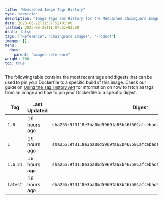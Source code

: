 ```yaml
---
title: "Memcached Image Tags History"
type: "article"
description: "Image Tags and History for the Memcached Chainguard Image"
date: 2023-06-22T11:07:52+02:00
lastmod: 2023-06-22T11:07:52+02:00
draft: false
tags: ["Reference", "Chainguard Images", "Product"]
images: []
menu:
  docs:
    parent: "images-reference"
weight: 700
toc: true
---
```


The following table contains the most recent tags and digests that can be used to pin your Dockerfile to a specific build of this image. Check our guide on [Using the Tag History API](/chainguard/chainguard-images/using-the-tag-history-api/) for information on how to fetch all tags from an image and how to pin your Dockerfile to a specific digest.

| Tag      | Last Updated | Digest                                                                    |
|----------|--------------|---------------------------------------------------------------------------|
| `1.6`    | 19 hours ago | `sha256:9f3118e3ba0bd5969fa63b465501afcebada895768098432138beb9402957609` |
| `1`      | 19 hours ago | `sha256:9f3118e3ba0bd5969fa63b465501afcebada895768098432138beb9402957609` |
| `1.6.21` | 19 hours ago | `sha256:9f3118e3ba0bd5969fa63b465501afcebada895768098432138beb9402957609` |
| `latest` | 19 hours ago | `sha256:9f3118e3ba0bd5969fa63b465501afcebada895768098432138beb9402957609` |
